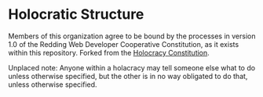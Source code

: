 # Holocratic Structure

Members of this organization agree to be bound by the processes in version 1.0 of the Redding Web Developer Cooperative Constitution, as it exists within this repository. Forked from the [Holocracy Constitution](https://github.com/holacracyone/Holacracy-Constitution).




Unplaced note: Anyone within a holacracy may tell someone else what to do unless otherwise specified, but the other is in no way obligated to do that, unless otherwise specified.
